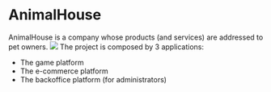 # AnimalHouse
AnimalHouse is a company whose products (and services) are addressed to pet owners.
![](https://github.com/jortikcode/AnimalHouse/blob/main/demo/dummy_demo.gif)
The project is composed by 3 applications:
- The game platform
- The e-commerce platform
- The backoffice platform (for administrators)